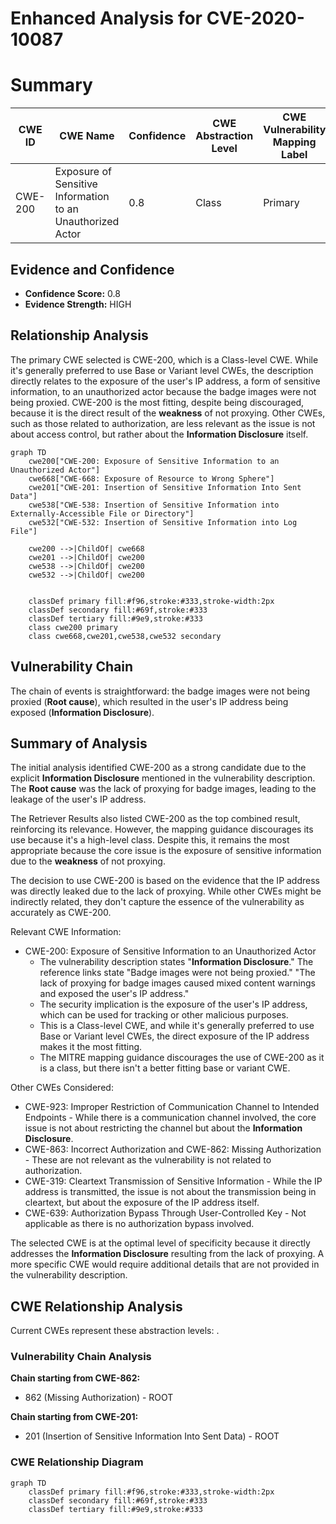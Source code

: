 # Enhanced Analysis for CVE-2020-10087

# Summary
| CWE ID | CWE Name | Confidence | CWE Abstraction Level | CWE Vulnerability Mapping Label | CWE-Vulnerability Mapping Notes |
|---|---|---|---|---|---|
| CWE-200 | Exposure of Sensitive Information to an Unauthorized Actor | 0.8 | Class | Primary | Discouraged |

## Evidence and Confidence

*   **Confidence Score:** 0.8
*   **Evidence Strength:** HIGH

## Relationship Analysis
The primary CWE selected is CWE-200, which is a Class-level CWE. While it's generally preferred to use Base or Variant level CWEs, the description directly relates to the exposure of the user's IP address, a form of sensitive information, to an unauthorized actor because the badge images were not being proxied. CWE-200 is the most fitting, despite being discouraged, because it is the direct result of the **weakness** of not proxying. Other CWEs, such as those related to authorization, are less relevant as the issue is not about access control, but rather about the **Information Disclosure** itself.

```mermaid
graph TD
    cwe200["CWE-200: Exposure of Sensitive Information to an Unauthorized Actor"]
    cwe668["CWE-668: Exposure of Resource to Wrong Sphere"]
    cwe201["CWE-201: Insertion of Sensitive Information Into Sent Data"]
    cwe538["CWE-538: Insertion of Sensitive Information into Externally-Accessible File or Directory"]
    cwe532["CWE-532: Insertion of Sensitive Information into Log File"]

    cwe200 -->|ChildOf| cwe668
    cwe201 -->|ChildOf| cwe200
    cwe538 -->|ChildOf| cwe200
    cwe532 -->|ChildOf| cwe200
    

    classDef primary fill:#f96,stroke:#333,stroke-width:2px
    classDef secondary fill:#69f,stroke:#333
    classDef tertiary fill:#9e9,stroke:#333
    class cwe200 primary
    class cwe668,cwe201,cwe538,cwe532 secondary
```

## Vulnerability Chain
The chain of events is straightforward: the badge images were not being proxied (**Root cause**), which resulted in the user's IP address being exposed (**Information Disclosure**).

## Summary of Analysis
The initial analysis identified CWE-200 as a strong candidate due to the explicit **Information Disclosure** mentioned in the vulnerability description. The **Root cause** was the lack of proxying for badge images, leading to the leakage of the user's IP address.

The Retriever Results also listed CWE-200 as the top combined result, reinforcing its relevance. However, the mapping guidance discourages its use because it's a high-level class. Despite this, it remains the most appropriate because the core issue is the exposure of sensitive information due to the **weakness** of not proxying.

The decision to use CWE-200 is based on the evidence that the IP address was directly leaked due to the lack of proxying. While other CWEs might be indirectly related, they don't capture the essence of the vulnerability as accurately as CWE-200.

Relevant CWE Information:
- CWE-200: Exposure of Sensitive Information to an Unauthorized Actor
  - The vulnerability description states "**Information Disclosure**." The reference links state "Badge images were not being proxied." "The lack of proxying for badge images caused mixed content warnings and exposed the user's IP address."
  - The security implication is the exposure of the user's IP address, which can be used for tracking or other malicious purposes.
  - This is a Class-level CWE, and while it's generally preferred to use Base or Variant level CWEs, the direct exposure of the IP address makes it the most fitting.
  - The MITRE mapping guidance discourages the use of CWE-200 as it is a class, but there isn't a better fitting base or variant CWE.

Other CWEs Considered:

*   CWE-923: Improper Restriction of Communication Channel to Intended Endpoints - While there is a communication channel involved, the core issue is not about restricting the channel but about the **Information Disclosure**.
*   CWE-863: Incorrect Authorization and CWE-862: Missing Authorization - These are not relevant as the vulnerability is not related to authorization.
*   CWE-319: Cleartext Transmission of Sensitive Information - While the IP address is transmitted, the issue is not about the transmission being in cleartext, but about the exposure of the IP address itself.
*   CWE-639: Authorization Bypass Through User-Controlled Key - Not applicable as there is no authorization bypass involved.

The selected CWE is at the optimal level of specificity because it directly addresses the **Information Disclosure** resulting from the lack of proxying. A more specific CWE would require additional details that are not provided in the vulnerability description.


## CWE Relationship Analysis

Current CWEs represent these abstraction levels: .


### Vulnerability Chain Analysis

**Chain starting from CWE-862:**
- 862 (Missing Authorization) - ROOT


**Chain starting from CWE-201:**
- 201 (Insertion of Sensitive Information Into Sent Data) - ROOT



### CWE Relationship Diagram

```mermaid
graph TD
    classDef primary fill:#f96,stroke:#333,stroke-width:2px
    classDef secondary fill:#69f,stroke:#333
    classDef tertiary fill:#9e9,stroke:#333
```